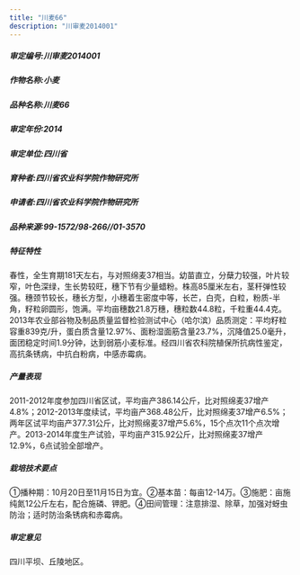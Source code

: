 ```yaml
---
title: "川麦66"
description: "川审麦2014001"
---
```

##### 审定编号:川审麦2014001

##### 作物名称:小麦

##### 品种名称:川麦66

##### 审定年份:2014

##### 审定单位:四川省

##### 育种者:四川省农业科学院作物研究所

##### 申请者:四川省农业科学院作物研究所

##### 品种来源:99-1572/98-266//01-3570

##### 特征特性
春性，全生育期181天左右，与对照绵麦37相当。幼苗直立，分蘖力较强，叶片较窄，叶色深绿，生长势较旺，穗下节有少量蜡粉。株高85厘米左右，茎秆弹性较强。穗颈节较长，穗长方型，小穗着生密度中等，长芒，白壳，白粒，粉质-半角，籽粒卵圆形，饱满。平均亩穗数21.8万穗，穗粒数44.8粒，千粒重44.4克。2013年农业部谷物及制品质量监督检验测试中心（哈尔滨）品质测定：平均籽粒容重839克/升，蛋白质含量12.97%、面粉湿面筋含量23.7%，沉降值25.0毫升，面团稳定时间1.9分钟，达到弱筋小麦标准。经四川省农科院植保所抗病性鉴定，高抗条锈病，中抗白粉病，中感赤霉病。

##### 产量表现
2011-2012年度参加四川省区试，平均亩产386.14公斤，比对照绵麦37增产4.8%；2012-2013年度续试，平均亩产368.48公斤，比对照绵麦37增产6.5%；两年区试平均亩产377.31公斤，比对照绵麦37增产5.6%，15个点次11个点次增产。2013-2014年度生产试验，平均亩产315.92公斤，比对照绵麦37增产12.9%，6点试验全部增产。

##### 栽培技术要点
①播种期：10月20日至11月15日为宜。②基本苗：每亩12-14万。③施肥：亩施纯氮12公斤左右，配合施磷、钾肥。④田间管理：注意排湿、除草，加强对蚜虫防治；适时防治条锈病和赤霉病。

##### 审定意见
四川平坝、丘陵地区。
